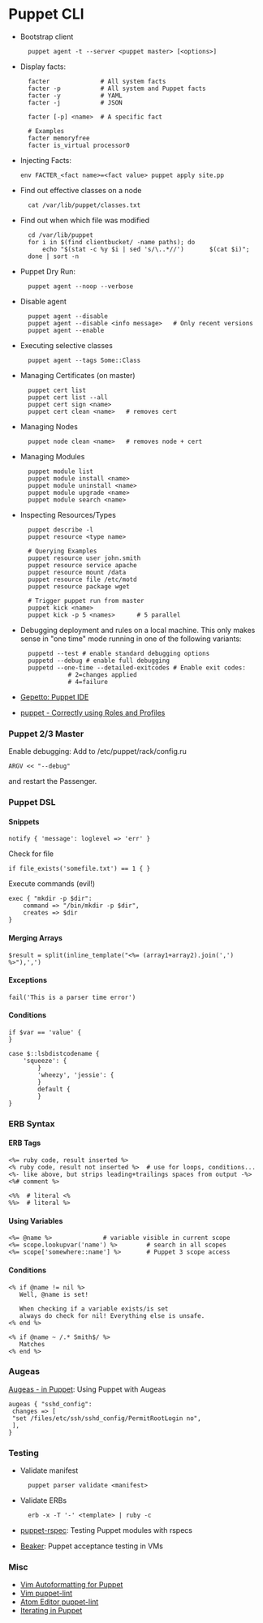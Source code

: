 # Puppet CLI

- Bootstrap client

        puppet agent -t --server <puppet master> [<options>]

- Display facts:

        facter              # All system facts
        facter -p           # All system and Puppet facts
        facter -y           # YAML
        facter -j           # JSON

        facter [-p] <name>  # A specific fact

        # Examples
        facter memoryfree
        facter is_virtual processor0

- Injecting Facts:

      env FACTER_<fact name>=<fact value> puppet apply site.pp

- Find out effective classes on a node

        cat /var/lib/puppet/classes.txt

- Find out when which file was modified

        cd /var/lib/puppet
        for i in $(find clientbucket/ -name paths); do
            echo "$(stat -c %y $i | sed 's/\..*//')       $(cat $i)";
        done | sort -n

- Puppet Dry Run:

        puppet agent --noop --verbose

- Disable agent

        puppet agent --disable
        puppet agent --disable <info message>   # Only recent versions
        puppet agent --enable

- Executing selective classes

        puppet agent --tags Some::Class

- Managing Certificates (on master)

        puppet cert list
        puppet cert list --all
        puppet cert sign <name>
        puppet cert clean <name>   # removes cert

- Managing Nodes

        puppet node clean <name>   # removes node + cert

- Managing Modules

        puppet module list
        puppet module install <name>
        puppet module uninstall <name>
        puppet module upgrade <name>
        puppet module search <name>

- Inspecting Resources/Types

        puppet describe -l
        puppet resource <type name>

        # Querying Examples
        puppet resource user john.smith
        puppet resource service apache
        puppet resource mount /data
        puppet resource file /etc/motd
        puppet resource package wget

        # Trigger puppet run from master
        puppet kick <name>
        puppet kick -p 5 <names>      # 5 parallel

- Debugging deployment and rules on a local machine. This only makes
  sense in "one time" mode running in one of the following variants:

        puppetd --test # enable standard debugging options
        puppetd --debug # enable full debugging
        puppetd --one-time --detailed-exitcodes # Enable exit codes:
                   # 2=changes applied
                   # 4=failure

- [Gepetto: Puppet IDE](http://puppetlabs.com/blog/geppetto-a-puppet-ide)
- [puppet - Correctly using Roles and Profiles](http://www.craigdunn.org/2012/05/239/)

### Puppet 2/3 Master

Enable debugging: Add to /etc/puppet/rack/config.ru

    ARGV << "--debug"

and restart the Passenger.

### Puppet DSL

#### Snippets

    notify { 'message': loglevel => 'err' }

Check for file

    if file_exists('somefile.txt') == 1 { }

Execute commands (evil!)

    exec { "mkdir -p $dir":
        command => "/bin/mkdir -p $dir",
        creates => $dir
    }

#### Merging Arrays

    $result = split(inline_template("<%= (array1+array2).join(',') %>"),',')

#### Exceptions

    fail('This is a parser time error')

#### Conditions

    if $var == 'value' {
    }

    case $::lsbdistcodename {
        'squeeze': {
            }
            'wheezy', 'jessie': {
            }
            default {
            }
    }

### ERB Syntax

#### ERB Tags

    <%= ruby code, result inserted %>
    <% ruby code, result not inserted %>  # use for loops, conditions...
    <%- like above, but strips leading+trailings spaces from output -%>
    <%# comment %>

    <%%  # literal <%
    %%>  # literal %>

#### Using Variables

    <%= @name %>              # variable visible in current scope
    <%= scope.lookupvar('name') %>        # search in all scopes
    <%= scope['somewhere::name'] %>       # Puppet 3 scope access

#### Conditions

    <% if @name != nil %>
       Well, @name is set!

       When checking if a variable exists/is set
       always do check for nil! Everything else is unsafe.
    <% end %>

    <% if @name ~ /.* Smith$/ %>
       Matches
    <% end %>

### Augeas

[Augeas - in Puppet](http://projects.puppetlabs.com/projects/1/wiki/Puppet_Augeas):
Using Puppet with Augeas

    augeas { "sshd_config":
     changes => [
     "set /files/etc/ssh/sshd_config/PermitRootLogin no",
     ],
    }

### Testing

- Validate manifest

        puppet parser validate <manifest>

- Validate ERBs

        erb -x -T '-' <template> | ruby -c

- [puppet-rspec](http://rspec-puppet.com/): Testing Puppet modules
  with rspecs
- [Beaker](https://github.com/puppetlabs/beaker/wiki/Overview): Puppet
  acceptance testing in VMs

### Misc

- [Vim Autoformatting for Puppet](http://blog.netways.de/2012/10/30/puppet-und-vim/)
- [Vim puppet-lint](https://blog.netways.de/2012/11/13/vim-puppet-lint-und-syntastic/)
- [Atom Editor puppet-lint](https://atom.io/packages/atom-lint)
- [Iterating in Puppet](https://www.devco.net/archives/2015/12/16/iterating-in-puppet.php)
